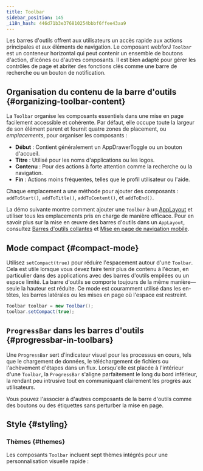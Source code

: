 ```yaml
---
title: Toolbar
sidebar_position: 145
_i18n_hash: 446d71b3e376810254bbbf6ffee43aa9
---
```

<DocChip chip="shadow" />
<DocChip chip="name" label="dwc-toolbar" />
<DocChip chip='since' label='24.12' />
<JavadocLink type="toolbar" location="com/webforj/component/layout/toolbar/Toolbar" top='true'/>

Les barres d'outils offrent aux utilisateurs un accès rapide aux actions principales et aux éléments de navigation. Le composant webforJ `Toolbar` est un conteneur horizontal qui peut contenir un ensemble de boutons d'action, d'icônes ou d'autres composants. Il est bien adapté pour gérer les contrôles de page et abriter des fonctions clés comme une barre de recherche ou un bouton de notification.

## Organisation du contenu de la barre d'outils {#organizing-toolbar-content}

La `Toolbar` organise les composants essentiels dans une mise en page facilement accessible et cohérente. Par défaut, elle occupe toute la largeur de son élément parent et fournit quatre zones de placement, ou _emplacements_, pour organiser les composants :

- **Début** : Contient généralement un <JavadocLink type="applayout" location="com/webforj/component/layout/applayout/AppDrawerToggle" code='true'>AppDrawerToggle</JavadocLink> ou un bouton d'accueil.
- **Titre** : Utilisé pour les noms d'applications ou les logos.
- **Contenu** : Pour des actions à forte attention comme la recherche ou la navigation.
- **Fin** : Actions moins fréquentes, telles que le profil utilisateur ou l'aide.

Chaque emplacement a une méthode pour ajouter des composants : `addToStart()`, `addToTitle()`, `addToContent()`, et `addToEnd()`.

La démo suivante montre comment ajouter une `Toolbar` à un [AppLayout](./app-layout) et utiliser tous les emplacements pris en charge de manière efficace.
Pour en savoir plus sur la mise en œuvre des barres d'outils dans un `AppLayout`, consultez [Barres d'outils collantes](./app-layout#sticky-toolbars) et [Mise en page de navigation mobile](./app-layout#mobile-navigation-layout).

<AppLayoutViewer
path='/webforj/toolbarslots?' mobile='false'
javaE='https://raw.githubusercontent.com/webforj/webforj-documentation/refs/heads/main/src/main/java/com/webforj/samples/views/toolbar/ToolbarSlotsView.java'
height='300px'
/>

## Mode compact {#compact-mode}

Utilisez `setCompact(true)` pour réduire l'espacement autour d'une `Toolbar`. Cela est utile lorsque vous devez faire tenir plus de contenu à l'écran, en particulier dans des applications avec des barres d'outils empilées ou un espace limité. La barre d'outils se comporte toujours de la même manière—seule la hauteur est réduite. Ce mode est couramment utilisé dans les en-têtes, les barres latérales ou les mises en page où l'espace est restreint.

```java
Toolbar toolbar = new Toolbar();
toolbar.setCompact(true);
```

<AppLayoutViewer path='/webforj/toolbarcompact?' mobile='false'
javaE='https://raw.githubusercontent.com/webforj/webforj-documentation/refs/heads/main/src/main/java/com/webforj/samples/views/toolbar/ToolbarCompactView.java'
/>

## `ProgressBar` dans les barres d'outils {#progressbar-in-toolbars}

Une `ProgressBar` sert d'indicateur visuel pour les processus en cours, tels que le chargement de données, le téléchargement de fichiers ou l'achèvement d'étapes dans un flux. Lorsqu'elle est placée à l'intérieur d'une `Toolbar`, la `ProgressBar` s'aligne parfaitement le long du bord inférieur, la rendant peu intrusive tout en communiquant clairement les progrès aux utilisateurs.

Vous pouvez l'associer à d'autres composants de la barre d'outils comme des boutons ou des étiquettes sans perturber la mise en page.

<AppLayoutViewer path='/webforj/toolbarprogressbar?' mobile='false'
javaE='https://raw.githubusercontent.com/webforj/webforj-documentation/refs/heads/main/src/main/java/com/webforj/samples/views/toolbar/ToolbarProgressbarView.java'
/>

## Style {#styling}

### Thèmes {#themes}

Les composants `Toolbar` incluent <JavadocLink type="foundation" location="com/webforj/component/Theme">sept thèmes intégrés</JavadocLink> pour une personnalisation visuelle rapide :

<ComponentDemo 
path='/webforj/toolbartheme?'
javaE='https://raw.githubusercontent.com/webforj/webforj-documentation/refs/heads/main/src/main/java/com/webforj/samples/views/toolbar/ToolbarThemeView.java' 
height = '475px'
/>

<TableBuilder name="Toolbar" />
